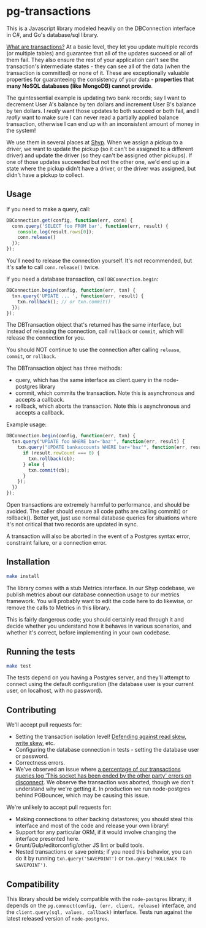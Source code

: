 # pg-transactions

This is a Javascript library modeled heavily on the DBConnection interface in
C#, and Go's database/sql library.

[What are transactions?][txns] At a basic level, they let you update multiple
records (or multiple tables) and guarantee that all of the updates succeed
or all of them fail. They also ensure the rest of your application can't see
the transaction's intermediate states - they can see all of the data (when
the transaction is committed) or none of it. These are exceptionally valuable
properties for guaranteeing the consistency of your data - **properties that
many NoSQL databases (like MongoDB) cannot provide**.

[txns]: http://www.postgresql.org/docs/9.3/static/tutorial-transactions.html

The quintessential example is updating two bank records; say I want to
decrement User A's balance by ten dollars and increment User B's balance by
ten dollars. I *really* want those updates to both succeed or both fail, and
I *really* want to make sure I can never read a partially applied balance
transaction, otherwise I can end up with an inconsistent amount of money in the
system!

We use them in several places at [Shyp](https://www.shyp.com). When we assign
a pickup to a driver, we want to update the pickup (so it can't be assigned
to a different driver) and update the driver (so they can't be assigned other
pickups). If one of those updates succeeded but not the other one, we'd end up
in a state where the pickup didn't have a driver, or the driver was assigned,
but didn't have a pickup to collect.

## Usage

If you need to make a query, call:

```javascript
DBConnection.get(config, function(err, conn) {
  conn.query('SELECT foo FROM bar', function(err, result) {
    console.log(result.rows[0]);
    conn.release()
  });
});
```

You'll need to release the connection yourself. It's not recommended, but
it's safe to call `conn.release()` twice.

If you need a database transaction, call `DBConnection.begin`:

```javascript
DBConnection.begin(config, function(err, txn) {
  txn.query('UPDATE ... ', function(err, result) {
    txn.rollback(); // or txn.commit()
  });
});
```

The DBTransaction object that's returned has the same interface, but instead
of releasing the connection, call `rollback` or `commit`, which will release
the connection for you.

You should NOT continue to use the connection after calling `release`,
`commit`, or `rollback`.

The DBTransaction object has three methods:

- query, which has the same interface as client.query in the node-postgres library
- commit, which commits the transaction. Note this is asynchronous and accepts
  a callback.
- rollback, which aborts the transaction. Note this is asynchronous and accepts
  a callback.

Example usage:

```javascript
DBConnection.begin(config, function(err, txn) {
  txn.query("UPDATE foo WHERE bar='baz'", function(err, result) {
    txn.query("UPDATE bankaccounts WHERE bar='baz'", function(err, result) {
      if (result.rowCount === 0) {
        txn.rollback(cb);
      } else {
        txn.commit(cb);
      }
    });
  })
});
```

Open transactions are extremely harmful to performance, and should be
avoided. The caller should ensure all code paths are calling commit() or
rollback(). Better yet, just use normal database queries for situations where
it's not critical that two records are updated in sync.

A transaction will also be aborted in the event of a Postgres syntax error,
constraint failure, or a connection error.

## Installation

```bash
make install
```

The library comes with a stub Metrics interface. In our Shyp codebase, we
publish metrics about our database connection usage to our metrics framework.
You will probably want to edit the code here to do likewise, or remove the
calls to Metrics in this library.

This is fairly dangerous code; you should certainly read through it and decide
whether you understand how it behaves in various scenarios, and whether it's
correct, before implementing in your own codebase.

## Running the tests

```bash
make test
```

The tests depend on you having a Postgres server, and they'll attempt to
connect using the default configuration (the database user is your current
user, on localhost, with no password).

## Contributing

We'll accept pull requests for:

- Setting the transaction isolation level! [Defending against read skew, write skew][levels], etc.
- Configuring the database connection in tests - setting the database user or
  password.
- Correctness errors.
- We've observed an issue where [a percentage of our transactions queries log
'This socket has been ended by the other party' errors on disconnect][error].
We observe the transaction was aborted, though we don't understand why we're
getting it. In production we run node-postgres behind PGBouncer, which may be
causing this issue.

[error]: https://github.com/brianc/node-postgres/issues/725

We're unlikely to accept pull requests for:

- Making connections to other backing datastores; you should steal this
  interface and most of the code and release your own library!
- Support for any particular ORM, if it would involve changing the interface
  presented here.
- Grunt/Gulp/editorconfig/other JS lint or build tools.
- Nested transactions or save points; if you need this behavior, you can do it
by running `txn.query('SAVEPOINT')` or `txn.query('ROLLBACK TO SAVEPOINT')`.

[levels]: https://martin.kleppmann.com/2015/09/26/transactions-at-strange-loop.html

## Compatibility

This library should be widely compatible with the `node-postgres` library; it
depends on the `pg.connect(config, (err, client, release)` interface, and the
`client.query(sql, values, callback)` interface. Tests run against the latest
released version of `node-postgres`.
